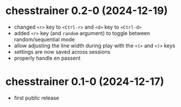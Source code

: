 # chesstrainer 0.2-0 (2024-12-19)

- changed `<r>` key to `<Ctrl-r>` and `<d>` key to `<Ctrl-d>`
- added `<r>` key (and `random` argument) to toggle between random/sequential mode
- allow adjusting the line width during play with the `<(>` and `<)>` keys
- settings are now saved across sessions
- properly handle en passent

# chesstrainer 0.1-0 (2024-12-17)

- first public release
